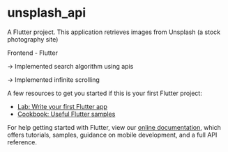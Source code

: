 # unsplash_api

A Flutter project.
This application retrieves images from Unsplash (a stock photography site)

Frontend - Flutter

-> Implemented search algorithm using apis

-> Implemented infinite scrolling


A few resources to get you started if this is your first Flutter project:

- [Lab: Write your first Flutter app](https://flutter.dev/docs/get-started/codelab)
- [Cookbook: Useful Flutter samples](https://flutter.dev/docs/cookbook)

For help getting started with Flutter, view our
[online documentation](https://flutter.dev/docs), which offers tutorials,
samples, guidance on mobile development, and a full API reference.
